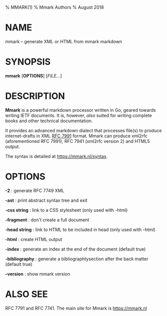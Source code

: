 % MMARK(1)
% Mmark Authors
% August 2018

# NAME

mmark – generate XML or HTML from mmark markdown

# SYNOPSIS

**mmark** [**OPTIONS**] [*FILE...*]

# DESCRIPTION

**Mmark** is a powerful markdown processor written in Go, geared towards writing IETF documents. It
 is, however, *also* suited for writing complete books and other technical documentation.

It provides an advanced markdown dialect that processes file(s) to produce internet-drafts in XML
[RFC 7991](https://tools.ietf.org/html/rfc7991) format. Mmark can produce xml2rfc (aforementioned
RFC 7991), RFC 7941 (xml2rfc version 2) and HTML5 output.

The syntax is detailed at <https://mmark.nl/syntax>.

# OPTIONS

**-2**
:   generate RFC 7749 XML

**-ast**
:    print abstract syntax tree and exit

**-css string**
:    link to a CSS stylesheet (only used with -html)

**-fragment**
:    don't create a full document

**-head string**
:    link to HTML to be included in head (only used with -html)

**-html**
:    create HTML output

**-index**
:    generate an index at the end of the document (default true)

**-bibliography**
:    generate a bibliographtysection after the back matter (default true)

**-version**
:    show mmark version

# ALSO SEE

RFC 7791 and RFC 7741. The main site for Mmark is <https://mmark.nl> 
